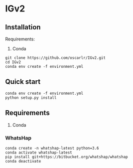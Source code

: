 # IGv2
## Installation

Requirements:
1. Conda

```
git clone https://github.com/oscarlr/IGv2.git
cd IGv2
conda env create -f environment.yml
```

## Quick start
```
conda env create -f environment.yml
python setup.py install
```
## Requirements
1. Conda
### WhatsHap
```
conda create -n whatshap-latest python=3.6
conda activate whatshap-latest
pip install git+https://bitbucket.org/whatshap/whatshap
conda deactivate
```
